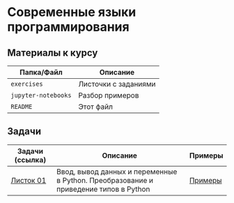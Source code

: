 # Современные языки программирования 

## Материалы к курсу

| Папка/Файл |Описание|
|-|-|
|`exercises`|Листочки с заданиями|
|`jupyter-notebooks`|Разбор примеров|
|`README`|Этот файл|

## Задачи

| Задачи (ссылка) | Описание | Примеры |
|-|-|-|
|[Листок 01](https://github.com/alexanderlata/python-for-beginners/blob/main/exercises/list01-intro.pdf)|Ввод, вывод данных и переменные в Python. Преобразование и приведение типов в Python| [Примеры](https://github.com/alexanderlata/python-for-beginners/blob/main/jupyter-notebooks/example01.ipynb)|
